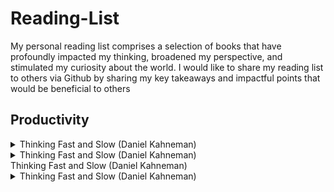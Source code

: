 # Reading-List
My personal reading list comprises a selection of books that have profoundly impacted my thinking, broadened my perspective, and stimulated my curiosity about the world. I would like to share my reading list to others via Github by sharing my key takeaways and impactful points that would be beneficial to others


## Productivity 

<details>
  <summary> Thinking Fast and Slow (Daniel Kahneman) </summary>
  
  - understanding the biases of intuition
  - We are prone to overestimate how much we understand about the world and to underestimate the role of chance in events 
  - Buy the book: [Thinking Fast and Slow (Daniel Kahneman)](https://www.amazon.co.uk/Thinking-Fast-Slow-Daniel-Kahneman/dp/0141033576)

</details>

<details>
  <summary> Thinking Fast and Slow (Daniel Kahneman) </summary>
</details>
  
  <summary> Thinking Fast and Slow (Daniel Kahneman) </summary>
  
<details>
  
  <summary> Thinking Fast and Slow (Daniel Kahneman) </summary>
